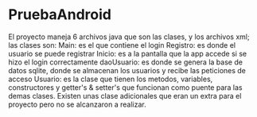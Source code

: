 # PruebaAndroid
El proyecto maneja 6 archivos java que son las clases, y los archivos xml; las clases son:
Main: es el que contiene el login
Registro: es donde el usuario se puede registrar
Inicio: es a la pantalla que la app accede si se hizo el login correctamente
daoUsuario: es donde se genera la base de datos sqlite, donde se almacenan los usuarios y recibe las peticiones de acceso
Usuario: es la clase que tienen los metodos, variables, constructores y getter's & setter's que funcionan como puente para las demas clases.
Existen unas clase adicionales que eran un extra para el proyecto pero no se alcanzaron a realizar.
